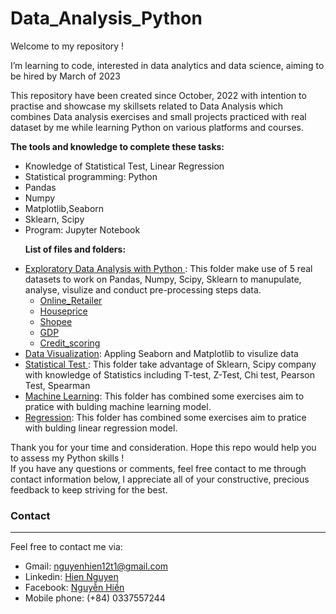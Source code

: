 # Data_Analysis_Python
Welcome to my repository !<p>
I’m learning to code, interested in data analytics and data science, aiming to be hired by March of 2023<p>
This repository have been created since October, 2022 with intention to practise and showcase my skillsets related to Data Analysis which combines Data analysis exercises and small projects practiced with real dataset by me while learning Python on various platforms and courses.<p>
**The tools and knowledge to complete these tasks:** <br>
  - Knowledge of Statistical Test, Linear Regression 
  - Statistical programming: Python
  - Pandas
  - Numpy 
  - Matplotlib,Seaborn
  - Sklearn, Scipy
  - Program: Jupyter Notebook<p>
**List of files and folders:**
  - [Exploratory Data Analysis with Python ](https://github.com/NguyenHien2711/Data_Analysis_Python/tree/main/Pandas_codegym): This folder make use of 5 real datasets to work on Pandas, Numpy, Scipy, Sklearn to manupulate, analyse, visulize and conduct pre-processing steps data. 
    + [Online_Retailer](https://github.com/NguyenHien2711/Data_Analysis_Python/tree/main/Pandas_codegym/%5BEDA_Practice%5DPh%C3%A2n%20t%C3%ADch%20b%E1%BB%99%20d%E1%BB%AF%20li%E1%BB%87u%20Online_retailer)
    + [Houseprice](https://github.com/NguyenHien2711/Data_Analysis_Python/tree/main/Pandas_codegym/%5BEDA_Practice%5DPh%C3%A2n%20t%C3%ADch%20d%E1%BB%AF%20li%E1%BB%87u%20HousePrice)
    + [Shopee](https://github.com/NguyenHien2711/Data_Analysis_Pythona/tree/main/Pandas_codegym/%5BEDA_Practice%5DB%E1%BB%99%20d%E1%BB%AF%20li%E1%BB%87u%20Shopee)
    + [GDP](https://github.com/NguyenHien2711/Data_Analysis_Python/tree/main/Pandas_codegym/%5BEDA_Practice%5DPh%C3%A2n%20t%C3%ADch%20tr%C3%AAn%20b%E1%BB%99%20d%E1%BB%AF%20li%E1%BB%87u%20GDP)
    + [Credit_scoring](https://github.com/NguyenHien2711/Data_Analysis_Python/tree/main/Pandas_codegym/Ti%E1%BB%81n%20x%E1%BB%AD%20l%C3%BD%20d%E1%BB%AF%20li%E1%BB%87u/X%E1%BB%AD%20l%C3%BD%20b%E1%BB%99%20d%E1%BB%AF%20li%E1%BB%87u%20Credit_scoring)
  - [Data Visualization](https://github.com/NguyenHien2711/Data_Analysis_Python/tree/main/Matplot): Appling Seaborn and Matplotlib to visulize data
  - [Statistical Test ](https://github.com/NguyenHien2711/Data_Analysis_Python/tree/main/Ki%E1%BB%83m%20%C4%91%E1%BB%8Bnh%20gi%E1%BA%A3%20thuy%E1%BA%BFt%20th%E1%BB%91ng%20k%C3%AA): This folder take advantage of Sklearn, Scipy company with knowledge of Statistics including T-test, Z-Test, Chi test, Pearson Test, Spearman
  - [Machine Learning](https://github.com/NguyenHien2711/Data_Analysis_Python/tree/main/Machine%20learning): This folder has combined some exercises aim to pratice with bulding machine learning model.
  - [Regression](https://github.com/NguyenHien2711/Data_Analysis_Python/tree/main/H%E1%BB%93i%20quy): This folder has combined some exercises aim to pratice with bulding linear regression model.<p>
  
Thank you for your time and consideration. Hope this repo would help you to assess my Python skills !<br>
If you have any questions or comments, feel free contact to me through contact information below, I appreciate all of your constructive, precious feedback to keep striving for the best.<p>
### Contact
***
Feel free to contact me via: <br>
- Gmail: nguyenhien12t1@gmail.com <br>
- Linkedin: [Hien Nguyen](https://www.linkedin.com/in/hien-nguyen-a7b9a4201/) <br>
- Facebook: [Nguyễn Hiền](https://www.facebook.com/hien.nguyenthithuy.562) <br>
- Mobile phone: (+84) 0337557244 <br>
